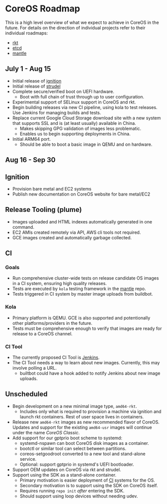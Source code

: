 # CoreOS Roadmap

This is a high level overview of what we expect to achieve in CoreOS in
the future. For details on the direction of individual projects refer to
their individual roadmaps:

 - [rkt](https://github.com/coreos/rkt/blob/master/ROADMAP.md)
 - [etcd](https://github.com/coreos/etcd/milestones)
 - [mantle](https://github.com/coreos/mantle/blob/master/ROADMAP.md)

## July 1 - Aug 15

 - Initial release of [ignition](https://github.com/coreos/ignition/)
 - Initial release of [strudel](https://github.com/coreos/strudel)
 - Complete secure/verified boot on UEFI hardware.
   - Boot with full chain of trust through up to user configuration.
 - Experimental support of SELinux support in CoreOS and rkt.
 - Begin building releases via new CI pipeline, using kola to test
   releases. Use Jenkins for managing builds and tests.
 - Replace current Google Cloud Storage download site with a new system
   that supports SSL and is (at least usually) available in China.
   - Makes skipping GPG validation of images less problematic.
   - Enables us to begin supporting deployments in China.
 - Initial ARM64 port.
   - Should be able to boot a basic image in QEMU and on hardware.

## Aug 16 - Sep 30

## Ignition
 - Provision bare metal and EC2 systems
 - Publish new documentation on CoreOS website for bare metal/EC2

## Release Tooling (plume)
 - Images uploaded and HTML indexes automatically generated in one command.
 - EC2 AMIs created remotely via API, AWS cli tools not required.
 - GCE images created and automatically garbage collected.

## CI

### Goals
 - Run comprehensive cluster-wide tests on release candidate OS images in a CI system, ensuring high quality releases.
 - Tests are executed by `kola` testing framework in the [mantle](https://github.com/coreos/mantle) repo.
 - Tests triggered in CI system by master image uploads from buildbot.

### Kola
 - Primary platform is QEMU. GCE is also supported and potentionally other platforms/providers in the future.
 - Tests must be comprehensive enough to verify that images are ready for release to a CoreOS channel.

### CI Tool
 - The currently proposed CI Tool is [Jenkins](https://jenkins-ci.org/).
 - The CI Tool needs a way to learn about new images. Currently, this may involve polling a URL.
   - builtbot could have a hook added to notify Jenkins about new image uploads.

## Unscheduled

 - Begin development on a new minimal image type, `amd64-rkt`.
   - Includes only what is required to provision a machine via ignition
     and launch rkt containers. Rest of user space lives in containers.
 - Release new `amd64-rkt` images as new recommended flavor of CoreOS.
   Updates and support for the existing `amd64-usr` images will
   continue under the name *CoreOS Classic*.
 - Add support for our gptprio boot scheme to systemd:
   - systemd-nspawn can boot CoreOS disk images as a container.
   - bootctl or similar tool can select between partitions.
   - coreos-setgoodroot converted to a new tool and stand-alone service.
   - Optional: support gptprio in systemd's UEFI bootloader.
 - Support OEM updates on CoreOS via rkt and strudel.
 - Support using the SDK as a stand-alone container.
   - Primary motivation is easier deployment of [CI](#CI) systems for the OS.
   - Secondary motivation is to support using the SDK on CoreOS itself.
   - Requires running `repo init` *after* entering the SDK.
   - Should support using loop devices without needing udev.
